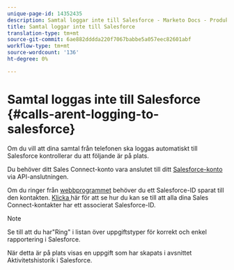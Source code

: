 ```yaml
---
unique-page-id: 14352435
description: Samtal loggar inte till Salesforce - Marketo Docs - Produktdokumentation
title: Samtal loggar inte till Salesforce
translation-type: tm+mt
source-git-commit: 6ae882dddda220f7067babbe5a057eec82601abf
workflow-type: tm+mt
source-wordcount: '136'
ht-degree: 0%

---
```



# Samtal loggas inte till Salesforce {#calls-arent-logging-to-salesforce}

Om du vill att dina samtal från telefonen ska loggas automatiskt till Salesforce kontrollerar du att följande är på plats.

Du behöver ditt Sales Connect-konto vara anslutet till ditt [Salesforce-konto](/help/marketo/product-docs/marketo-sales-connect/crm/salesforce-integration/connect-your-sales-connect-account-to-salesforce.md) via API-anslutningen.

Om du ringer från [webbprogrammet](https://toutapp.com/login) behöver du ett Salesforce-ID sparat till den kontakten. [Klicka ](/help/marketo/product-docs/marketo-sales-connect/crm/salesforce-customization/import-a-salesforce-id-into-sales-connect.md) här för att se hur du kan se till att alla dina Sales Connect-kontakter har ett associerat Salesforce-ID.

>[!NOTE]
>
>Se till att du har&quot;Ring&quot; i listan över uppgiftstyper för korrekt och enkel rapportering i Salesforce.

När detta är på plats visas en uppgift som har skapats i avsnittet Aktivitetshistorik i Salesforce.
